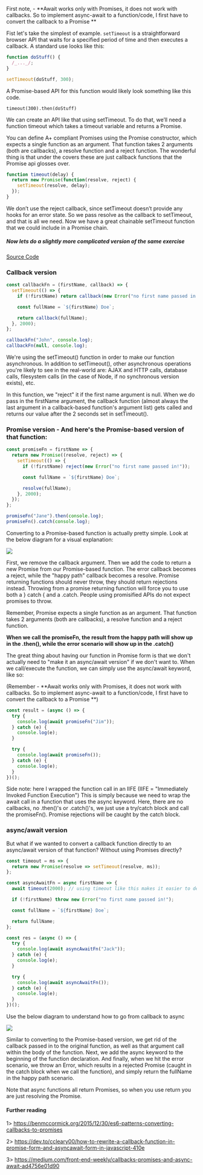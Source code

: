 First note, - **Await works only with Promises, it does not work with callbacks. So to implement async-await to a function/code, I first have to convert the callback to a Promise **

Fist let's take the simplest of example. `setTimeout` is a straightforward browser API that waits for a specified period of time and then executes a callback. A standard use looks like this:

```js
function doStuff() {
  /_..._/;
}

setTimeout(doStuff, 300);
```

A Promise-based API for this function would likely look something like this code.

`timeout(300).then(doStuff)`

We can create an API like that using setTimeout. To do that, we’ll need a function timeout which takes a timeout variable and returns a Promise.

You can define A+ compliant Promises using the Promise constructor, which expects a single function as an argument. That function takes 2 arguments (both are callbacks), a resolve function and a reject function. The wonderful thing is that under the covers these are just callback functions that the Promise api glosses over.

```js
function timeout(delay) {
  return new Promise(function(resolve, reject) {
    setTimeout(resolve, delay);
  });
}
```

We don’t use the reject callback, since setTimeout doesn’t provide any hooks for an error state. So we pass resolve as the callback to setTimeout, and that is all we need. Now we have a great chainable setTimeout function that we could include in a Promise chain.

##### Now lets do a slightly more complicated version of the same exercise

[Source Code](https://github.com/coreyc/converting-callbacks/blob/master/index.js)

### Callback version

```js
const callbackFn = (firstName, callback) => {
  setTimeout(() => {
    if (!firstName) return callback(new Error("no first name passed in!"));

    const fullName = `${firstName} Doe`;

    return callback(fullName);
  }, 2000);
};

callbackFn("John", console.log);
callbackFn(null, console.log);
```

We're using the setTimeout() function in order to make our function asynchronous. In addition to setTimeout(), other asynchronous operations you're likely to see in the real-world are: AJAX and HTTP calls, database calls, filesystem calls (in the case of Node, if no synchronous version exists), etc.

In this function, we "reject" it if the first name argument is null. When we do pass in the firstName argument, the callback function (almost always the last argument in a callback-based function's argument list) gets called and returns our value after the 2 seconds set in setTimeout().

### Promise version - And here's the Promise-based version of that function:

```js
const promiseFn = firstName => {
  return new Promise((resolve, reject) => {
    setTimeout(() => {
      if (!firstName) reject(new Error("no first name passed in!"));

      const fullName = `${firstName} Doe`;

      resolve(fullName);
    }, 2000);
  });
};

promiseFn("Jane").then(console.log);
promiseFn().catch(console.log);
```

Converting to a Promise-based function is actually pretty simple. Look at the below diagram for a visual explanation:

<img src="convert-callback-to-promise-async-await-1.png">

First, we remove the callback argument. Then we add the code to return a new Promise from our Promise-based function. The error callback becomes a reject, while the "happy path" callback becomes a resolve. Promise returning functions should never throw, they should return rejections instead. Throwing from a promise returning function will force you to use both a } catch { and a .catch. People using promisified APIs do not expect promises to throw.

Remember, Promise expects a single function as an argument. That function takes 2 arguments (both are callbacks), a resolve function and a reject function.

**When we call the promiseFn, the result from the happy path will show up in the .then(), while the error scenario will show up in the .catch()**

The great thing about having our function in Promise form is that we don't actually need to "make it an async/await version" if we don't want to. When we call/execute the function, we can simply use the async/await keyword, like so:

(Remember - **Await works only with Promises, it does not work with callbacks. So to implement async-await to a function/code, I first have to convert the callback to a Promise **)

```js
const result = (async () => {
  try {
    console.log(await promiseFn("Jim"));
  } catch (e) {
    console.log(e);
  }

  try {
    console.log(await promiseFn());
  } catch (e) {
    console.log(e);
  }
})();
```

Side note: here I wrapped the function call in an IIFE (IIFE = "Immediately Invoked Function Execution") This is simply because we need to wrap the await call in a function that uses the async keyword. Here, there are no callbacks, no .then()'s or .catch()'s, we just use a try/catch block and call the promiseFn(). Promise rejections will be caught by the catch block.

### async/await version

But what if we wanted to convert a callback function directly to an async/await version of that function? Without using Promises directly?

```js
const timeout = ms => {
  return new Promise(resolve => setTimeout(resolve, ms));
};

const asyncAwaitFn = async firstName => {
  await timeout(2000); // using timeout like this makes it easier to demonstrate callback -> async/await conversion

  if (!firstName) throw new Error("no first name passed in!");

  const fullName = `${firstName} Doe`;

  return fullName;
};

const res = (async () => {
  try {
    console.log(await asyncAwaitFn("Jack"));
  } catch (e) {
    console.log(e);
  }

  try {
    console.log(await asyncAwaitFn());
  } catch (e) {
    console.log(e);
  }
})();
```

Use the below diagram to understand how to go from callback to async

<img src="convert-callback-to-async-await-directly.png">

Similar to converting to the Promise-based version, we get rid of the callback passed in to the original function, as well as that argument call within the body of the function. Next, we add the async keyword to the beginning of the function declaration. And finally, when we hit the error scenario, we throw an Error, which results in a rejected Promise (caught in the catch block when we call the function), and simply return the fullName in the happy path scenario.

Note that async functions all return Promises, so when you use return you are just resolving the Promise.

#### Further reading

1> https://benmccormick.org/2015/12/30/es6-patterns-converting-callbacks-to-promises

2> https://dev.to/ccleary00/how-to-rewrite-a-callback-function-in-promise-form-and-asyncawait-form-in-javascript-410e

3> https://medium.com/front-end-weekly/callbacks-promises-and-async-await-ad4756e01d90
